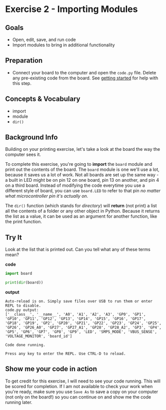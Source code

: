 # Exercise 2 - Importing Modules

## Goals
- Open, edit, save, and run code
- Import modules to bring in additional functionality

## Preparation
- Connect your board to the computer and open the `code.py` file. Delete any pre-existing code from the board. See [getting started](../getting-started.md) for help with this step.

## Concepts & Vocabulary
- import
- module
- `dir()`

## Background Info

Building on your printing exercise, let's take a look at the board the way the computer sees it.

To complete this exercise, you're going to **import** the `board` module and print out the contents of the board. The `board` module is one we'll use a lot, because it saves us a lot of work. Not all boards are set up the same way - a built in LED might be on pin 12 on one board, pin 13 on another, and pin 4 on a third board. Instead of modifying the code everytime you use a different style of board, you can use `board.LED` to refer to that pin *no matter what microcontroller pin it's actually on*.

The `dir()` function (which stands for *directory*) will **return** (not print) a list all the contents of a folder or any other object in Python. Because it returns the list as a value, it can be used as an argument for another function, like the print function.

## Try It

Look at the list that is printed out. Can you tell what any of these terms mean?

**code**
```python
import board

print(dir(board))
```

**output**
```
Auto-reload is on. Simply save files over USB to run them or enter REPL to disable.
code.py output:
['__class__', '__name__', 'A0', 'A1', 'A2', 'A3', 'GP0', 'GP1', 'GP10', 'GP11', 'GP12', 'GP13', 'GP14', 'GP15', 'GP16', 'GP17', 'GP18', 'GP19', 'GP2', 'GP20', 'GP21', 'GP22', 'GP23', 'GP24', 'GP25', 'GP26', 'GP26_A0', 'GP27', 'GP27_A1', 'GP28', 'GP28_A2', 'GP3', 'GP4', 'GP5', 'GP6', 'GP7', 'GP8', 'GP9', 'LED', 'SMPS_MODE', 'VBUS_SENSE', 'VOLTAGE_MONITOR', 'board_id']

Code done running.

Press any key to enter the REPL. Use CTRL-D to reload.
```

## Show me your code in action

To get credit for this exercise, I will need to see your code running. This will be scored for completion. If I am not available to check your work when you're ready, make sure you use `Save As` to save a copy on your computer (not only on the board!) so you can continue on and show me the code running later.